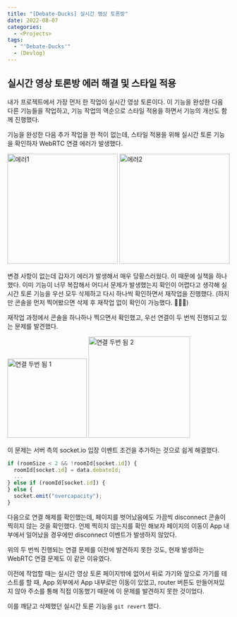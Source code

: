 ```yaml
---
title: "[Debate-Ducks] 실시간 영상 토론방"
date: 2022-08-07
categories:
  - <Projects>
tags:
  - "'Debate-Ducks'"
  - (Devlog)
---
```


## 실시간 영상 토론방 에러 해결 및 스타일 적용

내가 프로젝트에서 가장 먼저 한 작업이 실시간 영상 토론이다. 이 기능을 완성한 다음 다른 기능들을 작업하고, 기능 작업의 역순으로 스타일 적용을 하면서 기능의 개선도 함께 진행했다.

기능을 완성한 다음 추가 작업을 한 적이 없는데, 스타일 적용을 위해 실시간 토론 기능을 확인하자 WebRTC 연결 에러가 발생했다.

<img width="250" alt="에러1" src="https://user-images.githubusercontent.com/84524514/184471930-28db1eba-3178-4f50-a0aa-c5bc093e7867.png">

<img width="250" alt="에러2" src="https://user-images.githubusercontent.com/84524514/184471916-df6069a5-6480-4110-9819-8678c6d8dbce.png">

변경 사항이 없는데 갑자기 에러가 발생해서 매우 당황스러웠다. 이 때문에 실책을 하나 했다. 이미 기능이 너무 복잡해서 어디서 문제가 발생했는지 확인이 어렵다고 생각해 실시간 토론 기능을 우선 모두 삭제하고 다시 하나씩 확인하면서 재작업을 진행했다. (하지만 콘솔을 먼저 찍어봤으면 삭제 후 재작업 없이 확인이 가능했다. 🥲🥲🥲)

재작업 과정에서 콘솔을 하나하나 찍으면서 확인했고, 우선 연결이 두 번씩 진행되고 있는 문제를 발견했다.

<img width="180" alt="연결 두번 됨 1" src="https://user-images.githubusercontent.com/84524514/184474260-cb6407f9-d121-457c-9c77-e77e573409c0.png">

<img width="230" alt="연결 두번 됨 2" src="https://user-images.githubusercontent.com/84524514/184474276-73b07776-f5c3-4bde-8fdc-a6d005a83d11.png">

이 문제는 서버 측의 socket.io 입장 이벤트 조건을 추가하는 것으로 쉽게 해결했다.

```ts
if (roomSize < 2 && !roomId[socket.id]) {
  roomId[socket.id] = data.debateId;
  ...
} else if (roomId[socket.id]) {
} else {
  socket.emit("overcapacity");
}
```

다음으로 연결 해제를 확인했는데, 페이지를 벗어났음에도 가끔씩 disconnect 콘솔이 찍히지 않는 것을 확인했다. 언제 찍히지 않는지를 확인 해보자 페이지의 이동이 App 내부에서 일어났을 경우에만 disconnect 이벤트가 발생하지 않았다.

위의 두 번씩 진행되는 연결 문제를 이전에 발견하지 못한 것도, 현재 발생하는 WebRTC 연결 문제도 이 같은 이유였다.

이전에 작업할 때는 실시간 영상 토론 페이지밖에 없어서 뒤로 가기와 앞으로 가기를 테스트를 할 때, App 외부에서 App 내부로만 이동이 있었고, router 버튼도 만들어져있지 않아 주소를 통해 직접 이동했기 때문에 이 문제를 발견하지 못한 것이었다.

이를 깨닫고 삭제했던 실시간 토론 기능을 `git revert` 했다.
